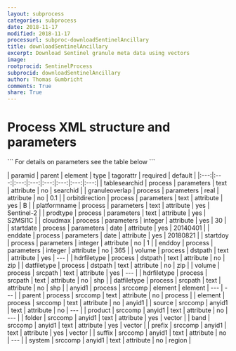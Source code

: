 ```yaml
---
layout: subprocess
categories: subprocess
date: 2018-11-17
modified: 2018-11-17
processurl: subproc-downloadSentinelAncillary
title: downloadSentinelAncillary
excerpt: Download Sentinel granule meta data using vectors
image: 
rootprocid: SentinelProcess
subprocid: downloadSentinelAncillary
author: Thomas Gumbricht
comments: True
share: True
---
```


<h1 class='foot-description'>Process XML structure and parameters</h1>
```
For details on parameters see the table below
<?xml version="1.0" ?>
<process>
  <!--Generated from python-->
  <userproj plotid="yourplotid" projectid="yourprojectid" siteid="yoursiteid" system="systemid" tractid="yourtractid" userid="youruserid"/>
  <period endday="DD" endmonth="MM" endyear="YYYY" seasonendday="DD" seasonendmonth="MM" seasonstartday="DD" seasonstartmonth="MM" startday="DD" startmonth="MM" startyear="YYYY" timestep="timestep"/>
  <parameters cloudmax="xyz" enddate="YYYYMMDD" enddoy="xyz" granuleoverlap="xyz.abc" orbitdirection="txtstring" platformname="txtstring" prodtype="txtstring" startdate="YYYYMMDD" startdoy="xyz" tablesearchid="txtstring"/>
  <dstpath datfiletype="txtstring" hdrfiletype="txtstring" volume="txtstring"/>
  <srcpath datfiletype="txtstring" hdrfiletype="txtstring" volume="txtstring"/>
  <srccomp element="txtstring" parent="txtstring">
    <anyid1 band="txtstring" folder="txtstring" prefix="txtstring" product="txtstring" source="txtstring" suffix="txtstring" system="txtstring"/>
  </srccomp>
</process>
```

| paramid | parent | element | type | tagorattr | required | default |
|:---:|:---:|:---:|:---:|:---:|:---:|:---:|:---:|
| tablesearchid | process | parameters | text | attribute | no | searchid |
| granuleoverlap | process | parameters | real | attribute | no | 0.1 |
| orbitdirection | process | parameters | text | attribute | yes | B |
| platformname | process | parameters | text | attribute | yes | Sentinel-2 |
| prodtype | process | parameters | text | attribute | yes | S2MSI1C |
| cloudmax | process | parameters | integer | attribute | yes | 30 |
| startdate | process | parameters | date | attribute | yes | 20140401 |
| enddate | process | parameters | date | attribute | yes | 20180821 |
| startdoy | process | parameters | integer | attribute | no | 1 |
| enddoy | process | parameters | integer | attribute | no | 365 |
| volume | process | dstpath | text | attribute | yes | --- |
| hdrfiletype | process | dstpath | text | attribute | no | zip |
| datfiletype | process | dstpath | text | attribute | no | zip |
| volume | process | srcpath | text | attribute | yes | --- |
| hdrfiletype | process | srcpath | text | attribute | no | shp |
| datfiletype | process | srcpath | text | attribute | no | shp |
| anyid1 | process | srccomp | element | element | --- | --- |
| parent | process | srccomp | text | attribute | no | process |
| element | process | srccomp | text | attribute | no | anyid1 |
| source | srccomp | anyid1 | text | attribute | no | --- |
| product | srccomp | anyid1 | text | attribute | no | --- |
| folder | srccomp | anyid1 | text | attribute | yes | vector |
| band | srccomp | anyid1 | text | attribute | yes | vector |
| prefix | srccomp | anyid1 | text | attribute | yes | vector |
| suffix | srccomp | anyid1 | text | attribute | no | --- |
| system | srccomp | anyid1 | text | attribute | no | region |
